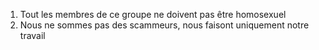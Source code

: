 1) Tout les membres de ce groupe ne doivent pas être homosexuel
2) Nous ne sommes pas des scammeurs, nous faisont uniquement notre travail
